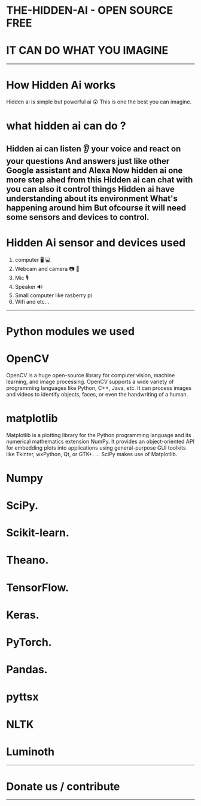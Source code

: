 # THE-HIDDEN-AI - OPEN SOURCE FREE
# IT CAN DO WHAT YOU IMAGINE
--------------------------------
# How Hidden Ai works
Hidden ai is simple but powerful ai 😲
This is one the best you can imagine.

# what hidden ai can do ?
Hidden ai can listen 👂 your voice and react on your questions
And answers just like other Google assistant and Alexa
Now hidden ai one more step ahed from this
Hidden ai can chat with you can also it control things 
Hidden ai have understanding about its environment
What's happening around him 
But ofcourse it will need some sensors and devices to control.
------------------------------------
# Hidden Ai sensor and devices used
1. computer 🖥️ 💻
2. Webcam and camera 📷 📸 
3. Mic 🎙️
4. Speaker 🔊
5. Small computer like rasberry pi
6. Wifi
and etc...
------------------------------------
# Python modules we used
# OpenCV
OpenCV is a huge open-source library for computer vision,
machine learning, and image processing.
OpenCV supports a wide variety of programming languages like Python, C++, Java, etc. 
It can process images and videos to identify objects, faces, or even the handwriting of a human.
# matplotlib
Matplotlib is a plotting library for the Python programming language and its numerical mathematics extension NumPy. It provides an object-oriented API for embedding plots into applications using general-purpose GUI toolkits like Tkinter, wxPython, Qt, or GTK+. ... SciPy makes use of Matplotlib.

# Numpy
# SciPy.
# Scikit-learn.
# Theano.
# TensorFlow.
# Keras.
# PyTorch.
# Pandas.
# pyttsx
# NLTK
# Luminoth
--------------------------------------------
# Donate us / contribute
--------------------------
